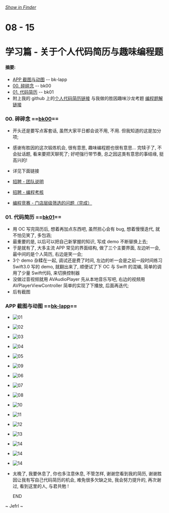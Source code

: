 *[Show in Finder](./)*

# 08 - 15
# 学习篇 - 关于个人代码简历与趣味编程题
#### 摘要:

* [APP 截图与动图](#lapp) -- <span id="bk-lapp"> bk-lapp </span>
* [00. 碎碎念](#00) -- <span id="bk00"> bk00 </span> 
* [01. 代码简历](#01) -- <span id="bk01"> bk01 </span>
* 附上我的 github 上的[个人代码简历链接](https://github.com/Jefrl/PersonalResume) 与我做的胜因趣味沙龙考题 [编程题解链接](https://github.com/Jefrl/ShengYinShaLongKaoTi)


### <span id="00"> 00. 碎碎念 </span> ==[bk00](#bk00)==
* 开头还是要写点客套话, 虽然大家平日都会说不用, 不用. 但我知道的这是加分项; 

* 感谢有胜因的这次锻炼机会, 很有意思, 趣味编程题也很有意思... 完犊子了, 不会扯话题, 看来要把天聊死了; 好吧强行带节奏, 总之因这类有意思的事结缘, 挺高兴的!
* 详见下面链接
 * [招聘 - 团队说明](http://www.jianshu.com/p/3d30031c3b94)
 * [招聘 - 编程考核](http://www.jianshu.com/p/446eb6d7a252) 
 * [编程竞赛 - 门店层级筛选的问题（完成）](http://www.jianshu.com/p/566c416f113b) 

### <span id="01"> 01. 代码简历 </span> ==[bk01](#bk01)==
* 用 OC 写完简历后, 想着再加点东西吧, 虽然担心会有 bug, 想着慢慢迭代, 就不怕见笑了, 多包涵; 
* 最重要的是, 以后可以把自己新掌握的知识, 写成 demo 不断替换上去;  
* 于是就有了, 大多主流 APP 常见的界面结构, 做了三个主要界面, 左边听一会, 最中间的是个人简历, 右边是笑一会; 
* 3个 demo 杂糅在一起, 调试还是费了时间, 左边的听一会是之前一段时间练习 Swift3.0 写的 demo, 就翻出来了, 顺便试了下 OC 与 Swift 的混编, 简单的调用了少量 Swift代码, 来切换控制器 
* 没做过音视频就用 AVAudioPlayer 先从本地音乐写吧, 右边的视频用 AVPlayerViewController 简单的实现了下播放, 后面再迭代;
* 后有截图

### <span id="lapp"> APP 截图与动图 </span> ==[bk-lapp](#bk-lapp)==

* ![01](images/01.png)  

* ![02](images/02.png)  	
* ![03](images/03.png)  
* ![04](images/04.png)  
* ![05](images/05.png)  

* ![09](images/09.png)
* ![06](images/06.png)  
* ![07](images/07.png)  
* ![08](images/08.png)

* ![10](images/10.png)
* ![11](images/11.png)  
* ![12](images/12.png)  	
* ![13](images/13.png)  
* ![14](images/14.png)

* ![14](images/15.png) 

* ![14](images/00.gif)  

* 太晚了, 我要休息了, 你也多注意休息, 不管怎样, 谢谢您看到我的简历, 谢谢胜因让我有写自己代码简历的机会, 难免很多欠缺之处, 我会努力提升的, 再次谢过, 看到这里的人, 与君共勉 !

    END
 
 ~ Jefrl ~ 
  

